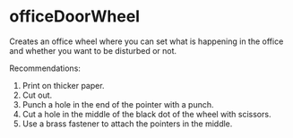 # officeDoorWheel
Creates an office wheel where you can set what is happening in the office and whether you want to be disturbed or not.

Recommendations:
1. Print on thicker paper.
2. Cut out.
3. Punch a hole in the end of the pointer with a punch.
4. Cut a hole in the middle of the black dot of the wheel with scissors. 
5. Use a brass fastener to attach the pointers in the middle.
